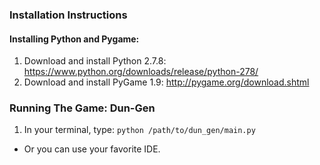 
### Installation Instructions

#### Installing Python and Pygame:
1. Download and install Python 2.7.8: https://www.python.org/downloads/release/python-278/
2. Download and install PyGame 1.9: http://pygame.org/download.shtml

### Running The Game: Dun-Gen
1. In your terminal, type: `python /path/to/dun_gen/main.py`
  * Or you can use your favorite IDE.


